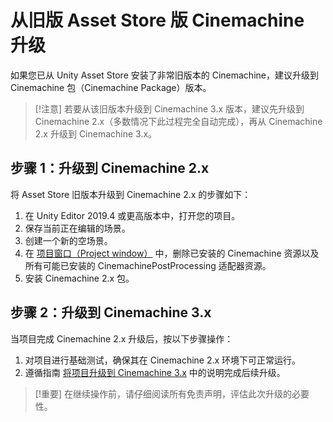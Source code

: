 # 从旧版 Asset Store 版 Cinemachine 升级

如果您已从 Unity Asset Store 安装了非常旧版本的 Cinemachine，建议升级到 Cinemachine 包（Cinemachine Package）版本。

> [!注意]
> 若要从该旧版本升级到 Cinemachine 3.x 版本，建议先升级到 Cinemachine 2.x（多数情况下此过程完全自动完成），再从 Cinemachine 2.x 升级到 Cinemachine 3.x。


## 步骤 1：升级到 Cinemachine 2.x

将 Asset Store 旧版本升级到 Cinemachine 2.x 的步骤如下：

1. 在 Unity Editor 2019.4 或更高版本中，打开您的项目。
2. 保存当前正在编辑的场景。
3. 创建一个新的空场景。
4. 在 [项目窗口（Project window）](https://docs.unity3d.com/Manual/ProjectView.html) 中，删除已安装的 Cinemachine 资源以及所有可能已安装的 CinemachinePostProcessing 适配器资源。
5. 安装 Cinemachine 2.x 包。


## 步骤 2：升级到 Cinemachine 3.x

当项目完成 Cinemachine 2.x 升级后，按以下步骤操作：

1. 对项目进行基础测试，确保其在 Cinemachine 2.x 环境下可正常运行。
2. 遵循指南 [将项目升级到 Cinemachine 3.x](CinemachineUpgradeFrom2.md) 中的说明完成后续升级。

> [!重要]
> 在继续操作前，请仔细阅读所有免责声明，评估此次升级的必要性。
